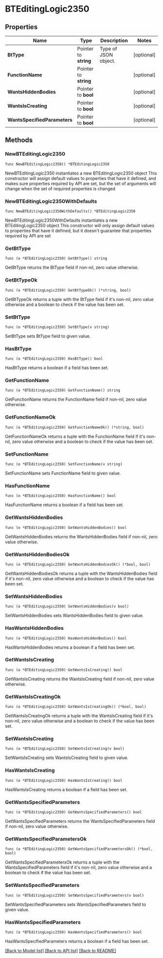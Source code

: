 # BTEditingLogic2350

## Properties

Name | Type | Description | Notes
------------ | ------------- | ------------- | -------------
**BtType** | Pointer to **string** | Type of JSON object. | [optional] 
**FunctionName** | Pointer to **string** |  | [optional] 
**WantsHiddenBodies** | Pointer to **bool** |  | [optional] 
**WantsIsCreating** | Pointer to **bool** |  | [optional] 
**WantsSpecifiedParameters** | Pointer to **bool** |  | [optional] 

## Methods

### NewBTEditingLogic2350

`func NewBTEditingLogic2350() *BTEditingLogic2350`

NewBTEditingLogic2350 instantiates a new BTEditingLogic2350 object
This constructor will assign default values to properties that have it defined,
and makes sure properties required by API are set, but the set of arguments
will change when the set of required properties is changed

### NewBTEditingLogic2350WithDefaults

`func NewBTEditingLogic2350WithDefaults() *BTEditingLogic2350`

NewBTEditingLogic2350WithDefaults instantiates a new BTEditingLogic2350 object
This constructor will only assign default values to properties that have it defined,
but it doesn't guarantee that properties required by API are set

### GetBtType

`func (o *BTEditingLogic2350) GetBtType() string`

GetBtType returns the BtType field if non-nil, zero value otherwise.

### GetBtTypeOk

`func (o *BTEditingLogic2350) GetBtTypeOk() (*string, bool)`

GetBtTypeOk returns a tuple with the BtType field if it's non-nil, zero value otherwise
and a boolean to check if the value has been set.

### SetBtType

`func (o *BTEditingLogic2350) SetBtType(v string)`

SetBtType sets BtType field to given value.

### HasBtType

`func (o *BTEditingLogic2350) HasBtType() bool`

HasBtType returns a boolean if a field has been set.

### GetFunctionName

`func (o *BTEditingLogic2350) GetFunctionName() string`

GetFunctionName returns the FunctionName field if non-nil, zero value otherwise.

### GetFunctionNameOk

`func (o *BTEditingLogic2350) GetFunctionNameOk() (*string, bool)`

GetFunctionNameOk returns a tuple with the FunctionName field if it's non-nil, zero value otherwise
and a boolean to check if the value has been set.

### SetFunctionName

`func (o *BTEditingLogic2350) SetFunctionName(v string)`

SetFunctionName sets FunctionName field to given value.

### HasFunctionName

`func (o *BTEditingLogic2350) HasFunctionName() bool`

HasFunctionName returns a boolean if a field has been set.

### GetWantsHiddenBodies

`func (o *BTEditingLogic2350) GetWantsHiddenBodies() bool`

GetWantsHiddenBodies returns the WantsHiddenBodies field if non-nil, zero value otherwise.

### GetWantsHiddenBodiesOk

`func (o *BTEditingLogic2350) GetWantsHiddenBodiesOk() (*bool, bool)`

GetWantsHiddenBodiesOk returns a tuple with the WantsHiddenBodies field if it's non-nil, zero value otherwise
and a boolean to check if the value has been set.

### SetWantsHiddenBodies

`func (o *BTEditingLogic2350) SetWantsHiddenBodies(v bool)`

SetWantsHiddenBodies sets WantsHiddenBodies field to given value.

### HasWantsHiddenBodies

`func (o *BTEditingLogic2350) HasWantsHiddenBodies() bool`

HasWantsHiddenBodies returns a boolean if a field has been set.

### GetWantsIsCreating

`func (o *BTEditingLogic2350) GetWantsIsCreating() bool`

GetWantsIsCreating returns the WantsIsCreating field if non-nil, zero value otherwise.

### GetWantsIsCreatingOk

`func (o *BTEditingLogic2350) GetWantsIsCreatingOk() (*bool, bool)`

GetWantsIsCreatingOk returns a tuple with the WantsIsCreating field if it's non-nil, zero value otherwise
and a boolean to check if the value has been set.

### SetWantsIsCreating

`func (o *BTEditingLogic2350) SetWantsIsCreating(v bool)`

SetWantsIsCreating sets WantsIsCreating field to given value.

### HasWantsIsCreating

`func (o *BTEditingLogic2350) HasWantsIsCreating() bool`

HasWantsIsCreating returns a boolean if a field has been set.

### GetWantsSpecifiedParameters

`func (o *BTEditingLogic2350) GetWantsSpecifiedParameters() bool`

GetWantsSpecifiedParameters returns the WantsSpecifiedParameters field if non-nil, zero value otherwise.

### GetWantsSpecifiedParametersOk

`func (o *BTEditingLogic2350) GetWantsSpecifiedParametersOk() (*bool, bool)`

GetWantsSpecifiedParametersOk returns a tuple with the WantsSpecifiedParameters field if it's non-nil, zero value otherwise
and a boolean to check if the value has been set.

### SetWantsSpecifiedParameters

`func (o *BTEditingLogic2350) SetWantsSpecifiedParameters(v bool)`

SetWantsSpecifiedParameters sets WantsSpecifiedParameters field to given value.

### HasWantsSpecifiedParameters

`func (o *BTEditingLogic2350) HasWantsSpecifiedParameters() bool`

HasWantsSpecifiedParameters returns a boolean if a field has been set.


[[Back to Model list]](../README.md#documentation-for-models) [[Back to API list]](../README.md#documentation-for-api-endpoints) [[Back to README]](../README.md)


